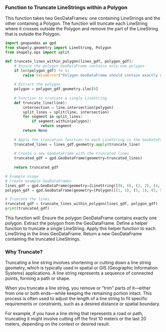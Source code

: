 ### Function to Truncate LineStrings within a Polygon

This function takes two GeoDataFrames: one containing LineStrings and the other containing a Polygon. The function will truncate each LineString where it crosses outside the Polygon and remove the part of the LineString that is outside the Polygon.

```python
import geopandas as gpd
from shapely.geometry import LineString, Polygon
from shapely.ops import split

def truncate_lines_within_polygon(lines_gdf, polygon_gdf):
    # Ensure the polygon GeoDataFrame contains only one polygon
    if len(polygon_gdf) != 1:
        raise ValueError("Polygon GeoDataFrame should contain exactly one polygon.")
    
    # Extract the polygon
    polygon = polygon_gdf.geometry.iloc[0]
    
    # Function to truncate a single LineString
    def truncate_line(line):
        intersection = line.intersection(polygon)
        split_lines = split(line, intersection)
        for segment in split_lines:
            if segment.within(polygon):
                return segment
        return None
    
    # Apply the truncation function to each LineString in the GeoDataFrame
    truncated_lines = lines_gdf.geometry.apply(truncate_line)
    
    # Create a new GeoDataFrame with the truncated lines
    truncated_gdf = gpd.GeoDataFrame(geometry=truncated_lines)
    
    return truncated_gdf

# Example usage
# Create example GeoDataFrames
lines_gdf = gpd.GeoDataFrame(geometry=[LineString([(0, 0), (2, 2), (4, 4), (6, 6)])])
polygon_gdf = gpd.GeoDataFrame(geometry=[Polygon([(1, 1), (5, 1), (5, 5), (1, 5)])])

# Truncate the lines
truncated_gdf = truncate_lines_within_polygon(lines_gdf, polygon_gdf)
print(truncated_gdf)
```


This function will:
Ensure the polygon GeoDataFrame contains exactly one polygon.
Extract the polygon from the GeoDataFrame.
Define a helper function to truncate a single LineString.
Apply this helper function to each LineString in the lines GeoDataFrame.
Return a new GeoDataFrame containing the truncated LineStrings.

### Why Truncate?

Truncating a line string involves shortening or cutting down a line string geometry, which is typically used in spatial or GIS (Geographic Information Systems) applications. A line string represents a sequence of connected points, forming a path or shape.

When you truncate a line string, you remove or "trim" parts of it—either from one or both ends—while keeping the remaining portion intact. This process is often used to adjust the length of a line string to fit specific requirements or constraints, such as a desired distance or spatial boundary.

For example, if you have a line string that represents a road or path, truncating it might involve cutting off the first 10 meters or the last 20 meters, depending on the context or desired result.